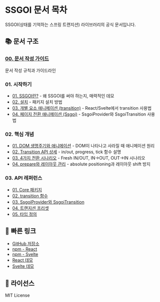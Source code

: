 # SSGOI 문서 목차

SSGOI(상태를 기억하는 스프링 트랜지션) 라이브러리의 공식 문서입니다.

## 📚 문서 구조

### [00. 문서 작성 가이드](./00.문서작성가이드.md)
문서 작성 규칙과 가이드라인

### 01. 시작하기
- [01. SSGOI란?](./01.시작하기/01.SSGOI란.md) - 왜 SSGOI를 써야 하는지, 매력적인 데모
- [02. 설치](./01.시작하기/02.설치.md) - 패키지 설치 방법
- [03. 개별 요소 애니메이션 (transition)](./01.시작하기/03.개별요소애니메이션.md) - React/Svelte에서 transition 사용법
- [04. 페이지 전환 애니메이션 (Ssgoi)](./01.시작하기/04.페이지전환애니메이션.md) - SsgoiProvider와 SsgoiTransition 사용법

### 02. 핵심 개념
- [01. DOM 생명주기와 애니메이션](./02.핵심개념/01.DOM생명주기와애니메이션.md) - DOM이 나타나고 사라질 때 애니메이션 원리
- [02. Transition API 상세](./02.핵심개념/02.TransitionAPI상세.md) - in/out, progress, tick 함수 설명
- [03. 4가지 전환 시나리오](./02.핵심개념/03.4가지전환시나리오.md) - Fresh IN/OUT, IN→OUT, OUT→IN 시나리오
- [04. prepare와 레이아웃 관리](./02.핵심개념/04.prepare와레이아웃관리.md) - absolute positioning과 레이아웃 shift 방지

### 03. API 레퍼런스
- [01. Core 패키지](./03.API레퍼런스/01.Core패키지.md)
- [02. transition 함수](./03.API레퍼런스/02.transition함수.md)
- [03. SsgoiProvider와 SsgoiTransition](./03.API레퍼런스/03.SsgoiProvider와SsgoiTransition.md)
- [04. 트랜지션 프리셋](./03.API레퍼런스/04.트랜지션프리셋.md)
- [05. 타입 정의](./03.API레퍼런스/05.타입정의.md)

## 🚀 빠른 링크

- [GitHub 저장소](https://github.com/meursyphus/ssgoi)
- [npm - React](https://www.npmjs.com/package/@ssgoi/react)
- [npm - Svelte](https://www.npmjs.com/package/@ssgoi/svelte)
- [React 데모](../../react-demo)
- [Svelte 데모](../../svelte-demo)

## 📝 라이선스

MIT License
